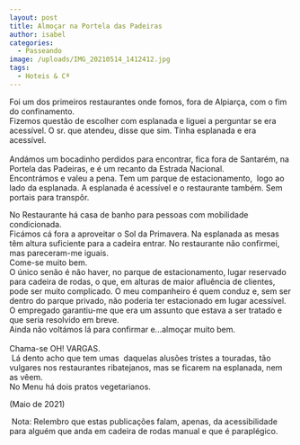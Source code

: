 ```yaml
---
layout: post
title: Almoçar na Portela das Padeiras
author: isabel
categories:
  - Passeando
image: /uploads/IMG_20210514_1412412.jpg
tags:
  - Hoteis & Cª
---
```

Foi um dos primeiros restaurantes onde fomos, fora de Alpiar&ccedil;a, com o fim do confinamento.<br>Fizemos quest&atilde;o de escolher com esplanada e liguei a perguntar se era acess&iacute;vel. O sr. que atendeu, disse que sim. Tinha esplanada e era acess&iacute;vel.<br><br>And&aacute;mos um bocadinho perdidos para encontrar, fica fora de Santarém, na Portela das Padeiras, e é um recanto da Estrada Nacional.<br>Encontr&aacute;mos e valeu a pena. Tem um parque de estacionamento,&nbsp; logo ao lado da esplanada. A esplanada é acess&iacute;vel e o restaurante também. Sem portais para transp&ocirc;r.

No Restaurante h&aacute; casa de banho para pessoas com mobilidade condicionada.<br>Fic&aacute;mos c&aacute; fora a aproveitar o Sol da Primavera. Na esplanada as mesas t&ecirc;m altura suficiente para a cadeira entrar. No restaurante n&atilde;o confirmei, mas pareceram-me iguais.<br>Come-se muito bem.<br>O &uacute;nico sen&atilde;o é n&atilde;o haver, no parque de estacionamento, lugar reservado para cadeira de rodas, o que, em alturas de maior aflu&ecirc;ncia de clientes, pode ser muito complicado. O meu companheiro é quem conduz e, sem ser dentro do parque privado, n&atilde;o poderia ter estacionado em lugar acess&iacute;vel. O empregado garantiu-me que era um assunto que estava a ser tratado e que seria resolvido em breve.<br>Ainda n&atilde;o volt&aacute;mos l&aacute; para confirmar e...almo&ccedil;ar muito bem.<br><br>Chama-se OH\! VARGAS.<br>&nbsp;L&aacute; dento acho que tem umas&nbsp; daquelas alus&otilde;es tristes a touradas, t&atilde;o vulgares nos restaurantes ribatejanos, mas se ficarem na esplanada, nem as v&ecirc;em.<br>No Menu h&aacute; dois pratos vegetarianos.

(Maio de 2021)

&nbsp;Nota: Relembro que estas publica&ccedil;&otilde;es falam, apenas, da acessibilidade para alguém que anda em cadeira de rodas manual e que é paraplégico.<br>&nbsp;
